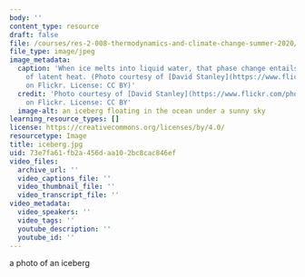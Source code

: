 ```yaml
---
body: ''
content_type: resource
draft: false
file: /courses/res-2-008-thermodynamics-and-climate-change-summer-2020/iceberg.jpg
file_type: image/jpeg
image_metadata:
  caption: 'When ice melts into liquid water, that phase change entails absorption
    of latent heat. (Photo courtesy of [David Stanley](https://www.flickr.com/photos/79721788@N00/16144163456)
    on Flickr. License: CC BY)'
  credit: 'Photo courtesy of [David Stanley](https://www.flickr.com/photos/79721788@N00/16144163456)
    on Flickr. License: CC BY'
  image-alt: an iceberg floating in the ocean under a sunny sky
learning_resource_types: []
license: https://creativecommons.org/licenses/by/4.0/
resourcetype: Image
title: iceberg.jpg
uid: 73e7fa61-fb2a-456d-aa10-2bc8cac846ef
video_files:
  archive_url: ''
  video_captions_file: ''
  video_thumbnail_file: ''
  video_transcript_file: ''
video_metadata:
  video_speakers: ''
  video_tags: ''
  youtube_description: ''
  youtube_id: ''
---
```

a photo of an iceberg